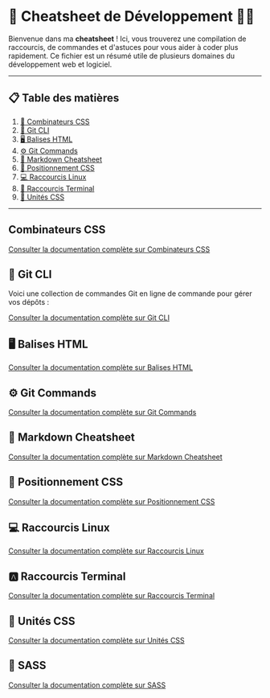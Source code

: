# 🌟 Cheatsheet de Développement 🧑‍💻

Bienvenue dans ma **cheatsheet** ! Ici, vous trouverez une compilation de raccourcis, de commandes et d'astuces pour vous aider à coder plus rapidement. Ce fichier est un résumé utile de plusieurs domaines du développement web et logiciel.

---

## 📋 Table des matières

1. [🔀 Combinateurs CSS](#-combinators-css)
2. [🚀 Git CLI](#-git-cli)
3. [🖥️ Balises HTML](#-balises-html)
4. [⚙️ Git Commands](#-git-commands)
5. [📄 Markdown Cheatsheet](#-markdown-cheatsheet)
6. [📍 Positionnement CSS](#-positionnement-css)
7. [💻 Raccourcis Linux](#-raccourcis-linux)
8. [🔲 Raccourcis Terminal](#-raccourcis-terminal)
9. [📏 Unités CSS](#-unités-css)

---

## Combinateurs CSS

[Consulter la documentation complète sur Combinateurs CSS](https://github.com/LucasAliasElvennope/cheatsheets/blob/master/Combinateur.md)


## 🚀 Git CLI

Voici une collection de commandes Git en ligne de commande pour gérer vos dépôts :

[Consulter la documentation complète sur Git CLI](https://github.com/LucasAliasElvennope/cheatsheets/blob/master/Git_cli.md)

## 🖥️ Balises HTML

[Consulter la documentation complète sur Balises HTML](https://github.com/LucasAliasElvennope/cheatsheets/blob/master/balise_html.md)

## ⚙️ Git Commands

[Consulter la documentation complète sur Git Commands](https://github.com/LucasAliasElvennope/cheatsheets/blob/master/git.md)

## 📄 Markdown Cheatsheet

[Consulter la documentation complète sur Markdown Cheatsheet](https://github.com/LucasAliasElvennope/cheatsheets/blob/master/markdown.md)

## 📍 Positionnement CSS

[Consulter la documentation complète sur Positionnement CSS](https://github.com/LucasAliasElvennope/cheatsheets/blob/master/positionement.md)

## 💻 Raccourcis Linux

[Consulter la documentation complète sur Raccourcis Linux](https://github.com/LucasAliasElvennope/cheatsheets/blob/master/raccourcis.md)

## 🅰️ Raccourcis Terminal

[Consulter la documentation complète sur Raccourcis Terminal](https://github.com/LucasAliasElvennope/cheatsheets/blob/master/terminal.md)

## 🎯 Unités CSS

[Consulter la documentation complète sur Unités CSS](https://github.com/LucasAliasElvennope/cheatsheets/blob/master/unit%C3%A9.md)

## 🎯 SASS

[Consulter la documentation complète sur SASS](https://github.com/LucasAliasElvennope/cheatsheets/blob/master/cheat-sass.md)
